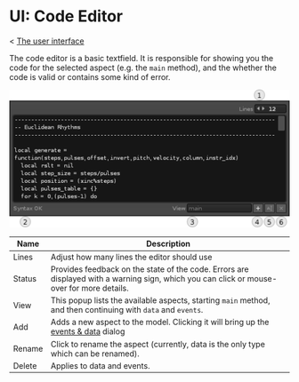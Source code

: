 # UI: Code Editor 

< [The user interface](user_interface.md)

The code editor is a basic textfield. It is responsible for showing you the code for the selected aspect (e.g. the `main` method), and the whether the code is valid or contains some kind of error. 

<img src="./images/code_editor.png"> 

|Name|Description|
|----|-----------|
| Lines | Adjust how many lines the editor should use  
| Status | Provides feedback on the state of the code. Errors are displayed with a warning sign, which you can click or mouse-over for more details. 
| View | This popup lists the available aspects, starting `main` method, and then continuing with `data` and `events`. 
| Add | Adds a new aspect to the model. Clicking it will bring up the [events & data](events_data.md) dialog
| Rename | Click to rename the aspect (currently, data is the only type which can be renamed).   
| Delete | Applies to data and events.   

